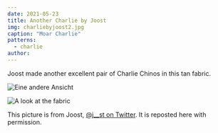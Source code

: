 ```yaml
---
date: 2021-05-23
title: Another Charlie by Joost
img: charliebyjoost2.jpg
caption: "Moar Charlie"
patterns:
  - charlie
author:
---
```


Joost made another excellent pair of Charlie Chinos in this tan fabric.

![Eine andere Ansicht](charliebyjoost3.jpg)

![A look at the fabric](charliebyjoost4.jpg)

<Note>

This picture is from Joost, [@j__st on Twitter](https://twitter.com/j__st). It is reposted here with permission.

</Note>
